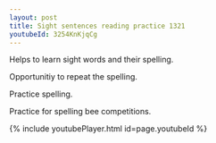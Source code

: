 ```yaml
---
layout: post
title: Sight sentences reading practice 1321
youtubeId: 3254KnKjqCg
---
```

 
 
Helps to learn sight words and their spelling.

Opportunitiy to repeat the spelling. 

Practice spelling. 
 
Practice for spelling bee competitions. 
 
{% include youtubePlayer.html id=page.youtubeId %}
 
 
